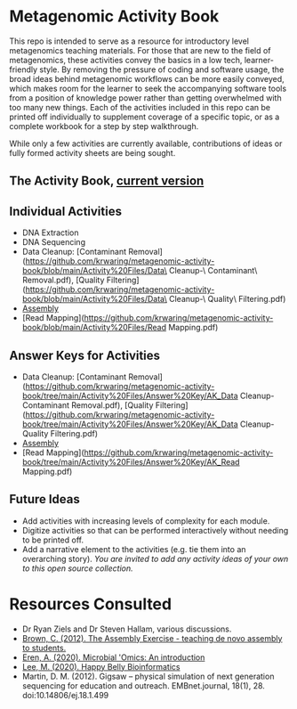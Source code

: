 # Metagenomic Activity Book
This repo is intended to serve as a resource for introductory level metagenomics teaching materials. For those that are new to the field of metagenomics, these activities convey the basics in a low tech, learner-friendly style. By removing the pressure of coding and software usage, the broad ideas behind metagenomic workflows can be more easily conveyed, which makes room for the learner to seek the accompanying software tools from a position of knowledge power rather than getting overwhelmed with too many new things. Each of the activities included in this repo can be printed off individually to supplement coverage of a specific topic, or as a complete workbook for a step by step walkthrough. 

While only a few activities are currently available, contributions of ideas or fully formed activity sheets are being sought.

## The Activity Book, [current version]()

## Individual Activities
- DNA Extraction
- DNA Sequencing
- Data Cleanup: [Contaminant Removal](https://github.com/krwaring/metagenomic-activity-book/blob/main/Activity%20Files/Data\ Cleanup-\ Contaminant\ Removal.pdf), [Quality Filtering](https://github.com/krwaring/metagenomic-activity-book/blob/main/Activity%20Files/Data\ Cleanup-\ Quality\ Filtering.pdf)
- [Assembly](https://github.com/krwaring/metagenomic-activity-book/blob/main/Activity%20Files/Assembly.pdf)
- [Read Mapping](https://github.com/krwaring/metagenomic-activity-book/blob/main/Activity%20Files/Read Mapping.pdf)

## Answer Keys for Activities
- Data Cleanup: [Contaminant Removal](https://github.com/krwaring/metagenomic-activity-book/tree/main/Activity%20Files/Answer%20Key/AK_Data Cleanup- Contaminant Removal.pdf), [Quality Filtering](https://github.com/krwaring/metagenomic-activity-book/tree/main/Activity%20Files/Answer%20Key/AK_Data Cleanup- Quality Filtering.pdf)
- [Assembly](https://github.com/krwaring/metagenomic-activity-book/tree/main/Activity%20Files/Answer%20Key/AK_Assembly.pdf)
- [Read Mapping](https://github.com/krwaring/metagenomic-activity-book/tree/main/Activity%20Files/Answer%20Key/AK_Read Mapping.pdf)

## Future Ideas
- Add activities with increasing levels of complexity for each module.
- Digitize activities so that can be performed interactively without needing to be printed off.
- Add a narrative element to the activities (e.g. tie them into an overarching story).
*You are invited to add any activity ideas of your own to this open source collection.*

# Resources Consulted

- Dr Ryan Ziels and Dr Steven Hallam, various discussions.
- [Brown, C. (2012). The Assembly Exercise - teaching de novo assembly to students.](http://ivory.idyll.org/blog/the-assembly-exercise.html)
- [Eren, A. (2020). Microbial 'Omics: An introduction](https://merenlab.org/momics/)
- [Lee, M. (2020). Happy Belly Bioinformatics](https://astrobiomike.github.io/)
- Martin, D. M. (2012). Gigsaw – physical simulation of next generation sequencing for education and outreach. EMBnet.journal, 18(1), 28. doi:10.14806/ej.18.1.499
